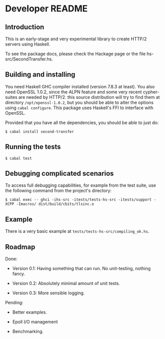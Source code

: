 	
Developer README
================

Introduction
------------

This is an early-stage and very experimental library to create HTTP/2 servers
using Haskell. 

To see the package docs, please check the Hackage page or 
the file hs-src/SecondTransfer.hs.

Building and installing
-----------------------

You need Haskell GHC compiler installed (version 7.8.3 at least). You also 
need OpenSSL 1.0.2, since the ALPN feature and some very recent cypher-suites
are needed by HTTP/2. this source distribution will try to find them at  
directory `/opt/openssl-1.0.2`, but you should be able to 
alter the options using `cabal configure`. This package uses Haskell's FFI to interface with OpenSSL.

Provided that you have all the dependencies, you should be able to just do:

    $ cabal install second-transfer

Running the tests
-----------------

    $ cabal test


Debugging complicated scenarios
-------------------------------

To access full debugging capabilities, for example from the test suite, use the 
following command from the project's directory:

    $ cabal exec -- ghci -ihs-src -itests/tests-hs-src -itests/support -XCPP -Imacros/ dist/build/cbits/tlsinc.o

Example
-------

There is a very basic example at `tests/tests-hs-src/compiling_ok.hs`. 

Roadmap
-------

Done:

- Version 0.1: Having something that can run. No unit-testing, nothing 
               fancy. 

- Version 0.2: Absolutely minimal amount of unit tests.

- Version 0.3: More sensible logging.

Pending:

- Better examples.

- Epoll I/O management

- Benchmarking.

